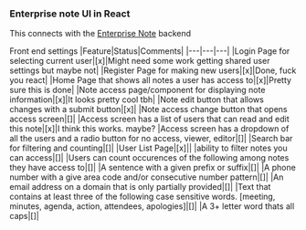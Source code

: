 ### Enterprise note UI in React

This connects with the [Enterprise Note](https://github.com/TeamIO-NZ/EnterpriseNote) backend


Front end settings
|Feature|Status|Comments|
|---|---|---|
|Login Page for selecting current user|[x]|Might need some work getting shared user settings but maybe not|
|Register Page for making new users|[x]|Done, fuck you react|
|Home Page that shows all notes a user has access to|[x]|Pretty sure this is done|
|Note access page/component for displaying note information|[x]|It looks pretty cool tbh|
|Note edit button that allows changes with a submit button|[x]|
|Note access change button that opens access screen|[]|
|Access screen has a list of users that can read and edit this note|[x]|I think this works. maybe?
|Access screen has a dropdown of all the users and a radio button for no access, viewer, editor|[]|
|Search bar for filtering and counting|[]|
|User List Page|[x]||
|ability to filter notes you can access|[]|
|Users can count occurences of the following among notes they have access to|[]|
|A sentence with a given prefix or suffix|[]|
|A phone number with a give area code and/or consecutive number pattern|[]|
|An email address on a domain that is only partially provided|[]|
|Text that contains at least three of the following case sensitive words. [meeting, minutes, agenda, action, attendees, apologies]|[]|
|A 3+ letter word thats all caps|[]|